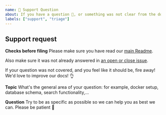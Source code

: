 ```yaml
---
name: 🤗 Support Question
about: If you have a question 💬, or something was not clear from the docs!
labels: ["support", "triage"]
---
```


## Support request

**Checks before filing**
Please make sure you have read our [main Readme](https://github.com/suitenumerique/docs).

Also make sure it was not already answered in [an open or close issue](https://github.com/suitenumerique/docs/issues?q=is%3Aissue%20state%3Aopen%20label%3Asupport).

If your question was not covered, and you feel like it should be, fire away! We'd love to improve our docs! 👌

**Topic**
What's the general area of your question: for example, docker setup, database schema, search functionality,...

**Question**
Try to be as specific as possible so we can help you as best we can. Please be patient 🙏
